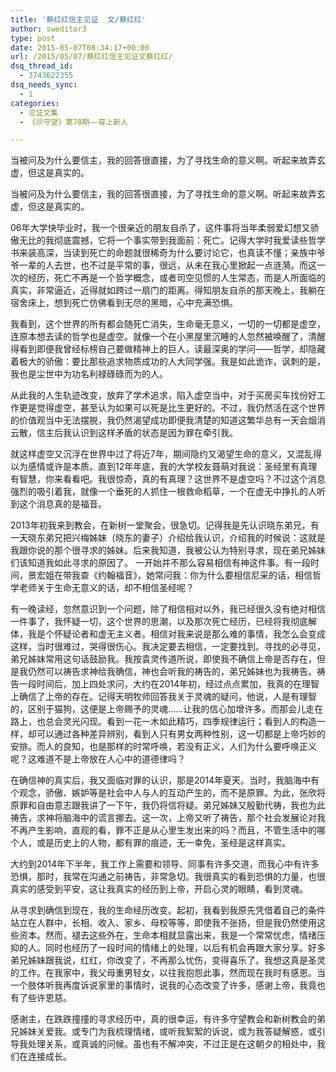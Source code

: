 ```yaml
---
title: '蔡红红信主见证  文/蔡红红'
author: sweditor3
type: post
date: 2015-05-07T08:34:17+00:00
url: /2015/05/07/蔡红红信主见证文蔡红红/
dsq_thread_id:
  - 3743622355
dsq_needs_sync:
  - 1
categories:
  - 见证文集
  - 《＠守望》第78期——穿上新人

---
```

当被问及为什么要信主，我的回答很直接，为了寻找生命的意义啊。听起来故弄玄虚，但这是真实的。<!--more-->

当被问及为什么要信主，我的回答很直接，为了寻找生命的意义啊。听起来故弄玄虚，但这是真实的。

06年大学快毕业时，我一个很亲近的朋友自杀了，这件事将当年柔弱爱幻想又骄傲无比的我彻底震撼，它将一个事实带到我面前：死亡。记得大学时我爱读些哲学书来装高深，当读到死亡的命题就很稀奇为什么要讨论它，也真读不懂；亲族中爷爷一辈的人去世，也不过是平常的事，很远，从未在我心里掀起一点涟漪。而这一次的经历，死亡不再是一个哲学概念，或者司空见惯的人生常态，而是人所面临的真实，非常逼近，近得就如跨过一扇门的距离。得知朋友自杀的那天晚上，我躺在宿舍床上，想到死亡仿佛看到无尽的黑暗，心中充满恐惧。

我看到，这个世界的所有都会随死亡消失，生命毫无意义，一切的一切都是虚空，连原本想去读的哲学也是虚空。就像一个在小黑屋里沉睡的人忽然被唤醒了，清醒得看到即便我曾经标榜自己要做精神上的巨人，读最深奥的学问——哲学，却隐藏着极大的骄傲：要比那些追求物质成功的人大同学强。我是如此诡诈，讽刺的是，我也是尘世中为功名利禄碌碌而为的人。

从此我的人生轨迹改变，放弃了学术追求，陷入虚空当中，对于买房买车找份好工作更是觉得虚空，甚至认为如果可以死是比生更好的。不过，我仍然活在这个世界的价值观当中无法摆脱，我仍然渴望成功即便我清楚的知道这繁华总有一天会烟消云散，信主后我认识到这样矛盾的状态是因为罪在牵引我。

就这样虚空又沉浮在世界中过了将近7年，期间隐约又渴望生命的意义，又混乱得以为感情或许是本质。直到12年年底，我的大学校友聂萌对我说：圣经里有真理有智慧，你来看看吧。我很惊奇，真的有真理？这世界不是虚空吗？不过这个消息强烈的吸引着我，就像一个垂死的人抓住一根救命稻草，一个在虚无中挣扎的人听到这个消息真的是福音。

2013年初我来到教会，在新树一堂聚会，很急切。记得我是先认识晓东弟兄，有一天晓东弟兄把兴梅姊妹（晓东的妻子）介绍给我认识，介绍我的时候说：这就是我跟你说的那个很寻求的姊妹。后来我知道，我被公认为特别寻求，现在弟兄姊妹们该知道我如此寻求的原因了。 一开始并不那么容易相信有神这件事。有一段时间，景宏姐在带我查《约翰福音》，她常问我：你为什么要相信尼采的话，相信哲学老师关于生命无意义的话，却不相信圣经呢？

有一晚读经，忽然意识到一个问题，除了相信相对以外，我已经很久没有绝对相信一件事了，我怀疑一切，这个世界的思潮，以及那次死亡经历，已经将我彻底解体，我是个怀疑论者和虚无主义者。相信对我来说是那么难的事情，我怎么会变成这样，当时很难过，哭得很伤心。我决定要去相信，一定要找到。寻找的必寻见，弟兄姊妹常用这句话鼓励我。我按袁灵传道所说，即使我不确信上帝是否存在，但是我仍然可以祷告求神给我确信，神也会听我的祷告的，弟兄姊妹也为我祷告。祷告一段时间后，加上四处求问，大约在2014年初，经过点点累加，我真的在理智上确信了上帝的存在。记得天明牧师回答我关于灵魂的疑问，他说，人是有理智的，区别于猫狗，这便是上帝赐予的灵魂……让我的信心加增许多。而那会儿走在路上，也总会灵光闪现。看到一花一木如此精巧，四季规律运行；看到人的构造一样，却可以通过各种差异辨别，看到人只有男女两种性别，这一切都是上帝巧妙的安排。而人的良知，也是那样的时常呼唤，若没有正义，人们为什么要呼唤正义呢？这难道不是上帝放在人心中的道德律吗？

在确信神的真实后，我又面临对罪的认识，那是2014年夏天。当时，我脑海中有个观念，骄傲、嫉妒等是社会中人与人的互动产生的，而不是原罪。为此，张欣将原罪和自由意志跟我讲了一下午，我仍将信将疑。弟兄姊妹又殷勤代祷，我也为此祷告，求神将脑海中的谎言挪去。这一次，上帝又听了祷告，那个社会发展论对我不再产生影响，直观的看，罪不正是从心里生发出来的吗？而且，不管生活中的哪个人，或是历史上的人物，都有罪的痕迹，无一幸免，圣经是这样真实。

大约到2014年下半年，我工作上需要和领导、同事有许多交道，而我心中有许多恐惧，那时，我常在沟通之前祷告，非常急切。我很真实的看到恐惧的力量，也很真实的感受到平安，这让我真实的经历到上帝，开启心灵的眼睛，看到灵魂。

从寻求到确信到现在，我的生命经历改变。起初，我看到我原先凭借着自己的条件站立在人群中，长相、收入、家乡、母校等等，即使我不张扬，但是我仍然使用这些资本。然而，褪去这些外在，生命本相就显露出来，我是一个常常忧虑，情绪压抑的人。同时也经历了一段时间的情绪上的处理，以后有机会再跟大家分享。好多弟兄姊妹跟我说，红红，你改变了，不再那么忧伤，变得喜乐了。我想这真是圣灵的工作。在我家中，我父母重男轻女，以往我抱怨此事，然而现在我时有感恩。当一个肢体听我再度诉说家里的事情时，说我的心态改变了许多，感谢上帝，我竟也有了些许恩慈。

感谢主，在跌跌撞撞的寻求经历中，真的很幸运，有许多守望教会和新树教会的弟兄姊妹关爱我。或专门为我梳理情绪，或听我絮絮的诉说，或为我答疑解惑，或引导我处理关系，或真诚的问候。虽也有不解冲突，不过正是在这朝夕的相处中，我们在连接成长。